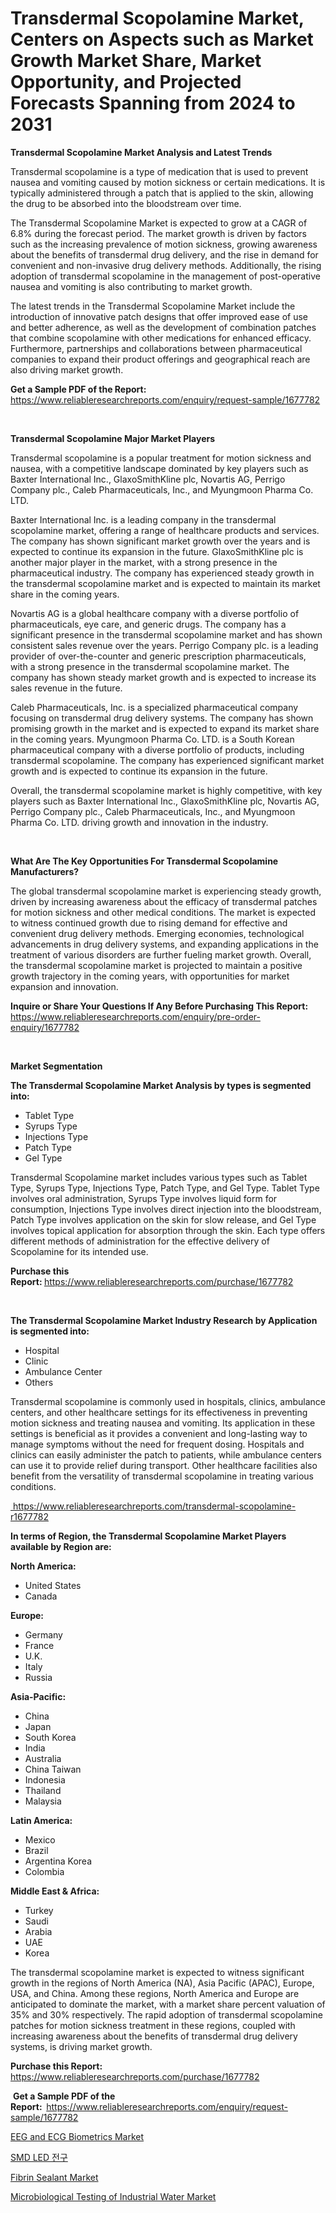 <p><h1>Transdermal Scopolamine Market, Centers on Aspects such as Market Growth Market Share, Market Opportunity, and Projected Forecasts Spanning from 2024 to 2031</h1></p><p><strong>Transdermal Scopolamine Market Analysis and Latest Trends</strong></p>
<p><p>Transdermal scopolamine is a type of medication that is used to prevent nausea and vomiting caused by motion sickness or certain medications. It is typically administered through a patch that is applied to the skin, allowing the drug to be absorbed into the bloodstream over time.</p><p>The Transdermal Scopolamine Market is expected to grow at a CAGR of 6.8% during the forecast period. The market growth is driven by factors such as the increasing prevalence of motion sickness, growing awareness about the benefits of transdermal drug delivery, and the rise in demand for convenient and non-invasive drug delivery methods. Additionally, the rising adoption of transdermal scopolamine in the management of post-operative nausea and vomiting is also contributing to market growth.</p><p>The latest trends in the Transdermal Scopolamine Market include the introduction of innovative patch designs that offer improved ease of use and better adherence, as well as the development of combination patches that combine scopolamine with other medications for enhanced efficacy. Furthermore, partnerships and collaborations between pharmaceutical companies to expand their product offerings and geographical reach are also driving market growth.</p></p>
<p><strong>Get a Sample PDF of the Report:&nbsp;</strong> <a href="https://www.reliableresearchreports.com/enquiry/request-sample/1677782">https://www.reliableresearchreports.com/enquiry/request-sample/1677782</a></p>
<p>&nbsp;</p>
<p><strong>Transdermal Scopolamine Major Market Players</strong></p>
<p><p>Transdermal scopolamine is a popular treatment for motion sickness and nausea, with a competitive landscape dominated by key players such as Baxter International Inc., GlaxoSmithKline plc, Novartis AG, Perrigo Company plc., Caleb Pharmaceuticals, Inc., and Myungmoon Pharma Co. LTD.</p><p>Baxter International Inc. is a leading company in the transdermal scopolamine market, offering a range of healthcare products and services. The company has shown significant market growth over the years and is expected to continue its expansion in the future. GlaxoSmithKline plc is another major player in the market, with a strong presence in the pharmaceutical industry. The company has experienced steady growth in the transdermal scopolamine market and is expected to maintain its market share in the coming years.</p><p>Novartis AG is a global healthcare company with a diverse portfolio of pharmaceuticals, eye care, and generic drugs. The company has a significant presence in the transdermal scopolamine market and has shown consistent sales revenue over the years. Perrigo Company plc. is a leading provider of over-the-counter and generic prescription pharmaceuticals, with a strong presence in the transdermal scopolamine market. The company has shown steady market growth and is expected to increase its sales revenue in the future.</p><p>Caleb Pharmaceuticals, Inc. is a specialized pharmaceutical company focusing on transdermal drug delivery systems. The company has shown promising growth in the market and is expected to expand its market share in the coming years. Myungmoon Pharma Co. LTD. is a South Korean pharmaceutical company with a diverse portfolio of products, including transdermal scopolamine. The company has experienced significant market growth and is expected to continue its expansion in the future.</p><p>Overall, the transdermal scopolamine market is highly competitive, with key players such as Baxter International Inc., GlaxoSmithKline plc, Novartis AG, Perrigo Company plc., Caleb Pharmaceuticals, Inc., and Myungmoon Pharma Co. LTD. driving growth and innovation in the industry.</p></p>
<p>&nbsp;</p>
<p><strong>What Are The Key Opportunities For Transdermal Scopolamine Manufacturers?</strong></p>
<p><p>The global transdermal scopolamine market is experiencing steady growth, driven by increasing awareness about the efficacy of transdermal patches for motion sickness and other medical conditions. The market is expected to witness continued growth due to rising demand for effective and convenient drug delivery methods. Emerging economies, technological advancements in drug delivery systems, and expanding applications in the treatment of various disorders are further fueling market growth. Overall, the transdermal scopolamine market is projected to maintain a positive growth trajectory in the coming years, with opportunities for market expansion and innovation.</p></p>
<p><strong>Inquire or Share Your Questions If Any Before Purchasing This Report:</strong> <a href="https://www.reliableresearchreports.com/enquiry/pre-order-enquiry/1677782">https://www.reliableresearchreports.com/enquiry/pre-order-enquiry/1677782</a></p>
<p>&nbsp;</p>
<p><strong>Market Segmentation</strong></p>
<p><strong>The Transdermal Scopolamine Market Analysis by types is segmented into:</strong></p>
<p><ul><li>Tablet Type</li><li>Syrups Type</li><li>Injections Type</li><li>Patch Type</li><li>Gel Type</li></ul></p>
<p><p>Transdermal Scopolamine market includes various types such as Tablet Type, Syrups Type, Injections Type, Patch Type, and Gel Type. Tablet Type involves oral administration, Syrups Type involves liquid form for consumption, Injections Type involves direct injection into the bloodstream, Patch Type involves application on the skin for slow release, and Gel Type involves topical application for absorption through the skin. Each type offers different methods of administration for the effective delivery of Scopolamine for its intended use.</p></p>
<p><strong>Purchase this Report:&nbsp;</strong><a href="https://www.reliableresearchreports.com/purchase/1677782">https://www.reliableresearchreports.com/purchase/1677782</a></p>
<p>&nbsp;</p>
<p><strong>The Transdermal Scopolamine Market Industry Research by Application is segmented into:</strong></p>
<p><ul><li>Hospital</li><li>Clinic</li><li>Ambulance Center</li><li>Others</li></ul></p>
<p><p>Transdermal scopolamine is commonly used in hospitals, clinics, ambulance centers, and other healthcare settings for its effectiveness in preventing motion sickness and treating nausea and vomiting. Its application in these settings is beneficial as it provides a convenient and long-lasting way to manage symptoms without the need for frequent dosing. Hospitals and clinics can easily administer the patch to patients, while ambulance centers can use it to provide relief during transport. Other healthcare facilities also benefit from the versatility of transdermal scopolamine in treating various conditions.</p></p>
<p><a href="https://www.reliableresearchreports.com/transdermal-scopolamine-r1677782">&nbsp;https://www.reliableresearchreports.com/transdermal-scopolamine-r1677782</a></p>
<p><strong>In terms of Region, the Transdermal Scopolamine Market Players available by Region are:</strong></p>
<p>
    <p> <strong> North America: </strong>
        <ul>
            <li>United States</li>
            <li>Canada</li>
        </ul>
        </p> 
    <p> <strong> Europe: </strong>
        <ul>
            <li>Germany</li>
            <li>France</li>
            <li>U.K.</li>
            <li>Italy</li>
            <li>Russia</li>
        </ul>
        </p> 
    <p> <strong> Asia-Pacific: </strong>
        <ul>
            <li>China</li>
            <li>Japan</li>
            <li>South Korea</li>
            <li>India</li>
            <li>Australia</li>
            <li>China Taiwan</li>
            <li>Indonesia</li>
            <li>Thailand</li>
            <li>Malaysia</li>
        </ul>
        </p> 
    <p> <strong> Latin America: </strong>
        <ul>
            <li>Mexico</li>
            <li>Brazil</li>
            <li>Argentina Korea</li>
            <li>Colombia</li>
        </ul>
        </p> 
    <p> <strong> Middle East & Africa: </strong>
        <ul>
            <li>Turkey</li>
            <li>Saudi</li>
            <li>Arabia</li>
            <li>UAE</li>
            <li>Korea</li>
        </ul>
    </p>
    </p>
<p><p>The transdermal scopolamine market is expected to witness significant growth in the regions of North America (NA), Asia Pacific (APAC), Europe, USA, and China. Among these regions, North America and Europe are anticipated to dominate the market, with a market share percent valuation of 35% and 30% respectively. The rapid adoption of transdermal scopolamine patches for motion sickness treatment in these regions, coupled with increasing awareness about the benefits of transdermal drug delivery systems, is driving market growth.</p></p>
<p><strong>Purchase this Report: </strong><a href="https://www.reliableresearchreports.com/purchase/1677782">https://www.reliableresearchreports.com/purchase/1677782</a></p>
<p>&nbsp;<strong>Get a Sample PDF of the Report:&nbsp;&nbsp;</strong><a href="https://www.reliableresearchreports.com/enquiry/request-sample/1677782">https://www.reliableresearchreports.com/enquiry/request-sample/1677782</a></p>
<p><strong></strong></p>
<p><p><a href="https://medium.com/@chloeconn57/eeg-and-ecg-biometrics-market-size-and-market-trends-complete-industry-overview-2024-to-2031-be482ccdcb81">EEG and ECG Biometrics Market</a></p><p><a href="https://medium.com/@cheddar67856/smd-led-%EC%A0%84%EA%B5%AC-%EC%8B%9C%EC%9E%A5-%EA%B7%9C%EB%AA%A8-%EB%B0%8F-%EC%8B%9C%EC%9E%A5-%EB%8F%99%ED%96%A5-%EC%99%84%EC%A0%84%ED%95%9C-%EC%82%B0%EC%97%85-%EA%B0%9C%EC%9A%94-2024%EB%85%84%EB%B6%80%ED%84%B0-2031%EB%85%84-b97d96a97b3a">SMD LED 전구</a></p><p><a href="https://github.com/HenrietteMills1/Market-Research-Report-List-1/blob/main/fibrin-sealant-market.md">Fibrin Sealant Market</a></p><p><a href="https://medium.com/@jayrussel94/microbiological-testing-of-industrial-water-nbsp-market-focuses-on-market-share-size-and-projected-d6fc9a7b8d28">Microbiological Testing of Industrial Water Market</a></p></p>